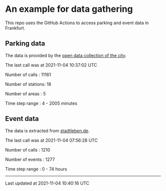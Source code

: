 # An example for data gathering

This repo uses the GitHub Actions to access parking and event data in Frankfurt.

## Parking data
The data is provided by the [open data collection of the city](https://www.offenedaten.frankfurt.de/).

The last call was at 2021-11-04 10:37:02 UTC

Number of calls   : 11161

Number of stations:    18

Number of areas   :     5

Time step range   :     4 -  2005 minutes


## Event data
The data is extracted from [stadtleben.de](https://stadtleben.de/frankfurt/).

The last call was at 2021-11-04 07:56:28 UTC

Number of calls   : 1210

Number of events  : 1277

Time step range   :    0 -   74 hours


----

Last updated at 2021-11-04 10:40:16 UTC
